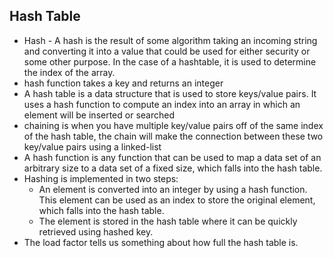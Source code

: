 ## Hash Table
- Hash - A hash is the result of some algorithm taking an incoming string and converting it into a value that could be used for either security or some other purpose. In the case of a hashtable, it is used to determine the index of the array.
- hash function takes a key and returns an integer
- A hash table is a data structure that is used to store keys/value pairs. It uses a hash function to compute an index into an array in which an element will be inserted or searched
- chaining is when you have multiple key/value pairs off of the same index of the hash table, the chain will make the connection between these two key/value pairs using a linked-list
- A hash function is any function that can be used to map a data set of an arbitrary size to a data set of a fixed size, which falls into the hash table.
- Hashing is implemented in two steps:
    - An element is converted into an integer by using a hash function. This element can be used as an index to store the original element, which falls into the hash table.
    - The element is stored in the hash table where it can be quickly retrieved using hashed key.
- The load factor tells us something about how full the hash table is.